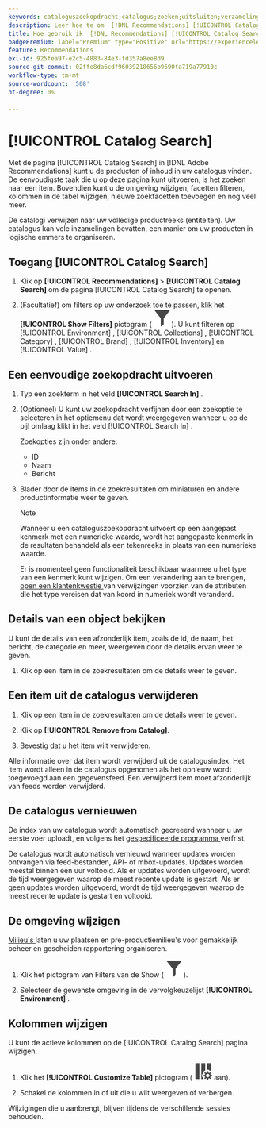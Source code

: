 ```yaml
---
keywords: cataloguszoekopdracht;catalogus;zoeken;uitsluiten;verzameling;filter;aanbevelingen
description: Leer hoe te om  [!DNL Recommendations] [!UICONTROL Catalog Search] te gebruiken om van producten of inhoud de plaats te bepalen, punten uit uw catalogus te verwijderen, en meer.
title: Hoe gebruik ik  [!DNL Recommendations] [!UICONTROL Catalog Search]?
badgePremium: label="Premium" type="Positive" url="https://experienceleague.adobe.com/docs/target/using/introduction/intro.html?lang=nl-NL#premium newtab=true" tooltip="Kijk wat er in Target Premium is opgenomen."
feature: Recommendations
exl-id: 925fea97-e2c5-4883-84e3-fd357a8ee8d9
source-git-commit: 02ffe8da6cdf96039218656b9690fa719a77910c
workflow-type: tm+mt
source-wordcount: '508'
ht-degree: 0%

---
```


# [!UICONTROL Catalog Search]

Met de pagina [!UICONTROL Catalog Search] in [!DNL Adobe Recommendations] kunt u de producten of inhoud in uw catalogus vinden. De eenvoudigste taak die u op deze pagina kunt uitvoeren, is het zoeken naar een item. Bovendien kunt u de omgeving wijzigen, facetten filteren, kolommen in de tabel wijzigen, nieuwe zoekfacetten toevoegen en nog veel meer.

De catalogi verwijzen naar uw volledige productreeks (entiteiten). Uw catalogus kan vele inzamelingen bevatten, een manier om uw producten in logische emmers te organiseren.

## Toegang [!UICONTROL Catalog Search]

1. Klik op **[!UICONTROL Recommendations]** > **[!UICONTROL Catalog Search]** om de pagina [!UICONTROL Catalog Search] te openen.

1. (Facultatief) om filters op uw onderzoek toe te passen, klik het **[!UICONTROL Show Filters]** pictogram ( ![ toon het pictogram van Filters ](/help/main/assets/icons/Filter.svg)). U kunt filteren op [!UICONTROL Environment] , [!UICONTROL Collections] , [!UICONTROL Category] , [!UICONTROL Brand] , [!UICONTROL Inventory] en [!UICONTROL Value] .

## Een eenvoudige zoekopdracht uitvoeren

1. Typ een zoekterm in het veld **[!UICONTROL Search In]** .

1. (Optioneel) U kunt uw zoekopdracht verfijnen door een zoekoptie te selecteren in het optiemenu dat wordt weergegeven wanneer u op de pijl omlaag klikt in het veld [!UICONTROL Search In] .

   Zoekopties zijn onder andere:

   * ID
   * Naam
   * Bericht

1. Blader door de items in de zoekresultaten om miniaturen en andere productinformatie weer te geven.

   >[!NOTE]
   >
   > Wanneer u een cataloguszoekopdracht uitvoert op een aangepast kenmerk met een numerieke waarde, wordt het aangepaste kenmerk in de resultaten behandeld als een tekenreeks in plaats van een numerieke waarde.
   >
   >Er is momenteel geen functionaliteit beschikbaar waarmee u het type van een kenmerk kunt wijzigen. Om een verandering aan te brengen, [ open een klantenkwestie ](/help/main/cmp-resources-and-contact-information.md#reference_ACA3391A00EF467B87930A450050077C) van verwijzingen voorzien van de attributen die het type vereisen dat van koord in numeriek wordt veranderd.

<!-- ### Perform an advanced search {#advanced-search}

You can use [!UICONTROL Advanced Search] to further refine your search results or to save your search results as a [collection](/help/main/c-recommendations/c-products/collections.md) or [exclusion](/help/main/c-recommendations/c-products/exclusions.md).

1. Click the **[!UICONTROL Advanced Search]** link.

   ![Advanced Search page](/help/main/c-recommendations/c-products/assets/advances-search.png)

1. Use the drop-down lists to specify the parameter, operator, and values for your search.

1. (Optional) Click **[!UICONTROL Add Rule]** to add an additional search rule.

   Each additional search rule is joined with the AND operator.

1. Click **[!UICONTROL Search]**.

1. (Optional) Click **[!UICONTROL Save As]**, then click **[!UICONTROL Collection]** or **[!UICONTROL Exclusion]**.

   ![Save as options](/help/main/c-recommendations/c-products/assets/save-as.png)

   For more information, see [Create a collection or exclusion based on Advanced Search](#save-as) below.-->

## Details van een object bekijken

U kunt de details van een afzonderlijk item, zoals de id, de naam, het bericht, de categorie en meer, weergeven door de details ervan weer te geven.

1. Klik op een item in de zoekresultaten om de details weer te geven.

## Een item uit de catalogus verwijderen

1. Klik op een item in de zoekresultaten om de details weer te geven.

1. Klik op **[!UICONTROL Remove from Catalog]**.

1. Bevestig dat u het item wilt verwijderen.

Alle informatie over dat item wordt verwijderd uit de catalogusindex. Het item wordt alleen in de catalogus opgenomen als het opnieuw wordt toegevoegd aan een gegevensfeed. Een verwijderd item moet afzonderlijk van feeds worden verwijderd.

## De catalogus vernieuwen

De index van uw catalogus wordt automatisch gecreeerd wanneer u uw eerste voer uploadt, en volgens het [ gespecificeerde programma ](/help/main/c-recommendations/c-products/feeds.md#steps) verfrist.

De catalogus wordt automatisch vernieuwd wanneer updates worden ontvangen via feed-bestanden, API- of mbox-updates. Updates worden meestal binnen een uur voltooid. Als er updates worden uitgevoerd, wordt de tijd weergegeven waarop de meest recente update is gestart. Als er geen updates worden uitgevoerd, wordt de tijd weergegeven waarop de meest recente update is gestart en voltooid.

<!-- ## Create a collection or exclusion based on Advanced Search {#save-as}

You can create [collections](/help/main/c-recommendations/c-products/collections.md) or [exclusions](/help/main/c-recommendations/c-products/exclusions.md) using [!UICONTROL Advanced Search] on the [!UICONTROL Catalog Search] page ([!UICONTROL Recommendations] > [!UICONTROL Catalog Search] > [!UICONTROL Advanced Search]).

1. Perform an [advanced search](#advanced-search).

1. Click **[!UICONTROL Save As]**, then click **[!UICONTROL Collection]** or **[!UICONTROL Exclusion]**.

   ![Save as options](/help/main/c-recommendations/c-products/assets/save-as.png)

   >[!IMPORTANT]
   >
   >The [!UICONTROL Advanced Search] functionality is case-insensitive; however, products returned at the time of delivery are based on case-sensitive search. This mismatch might lead to confusion. Ensure that you consider case-sensitivity when you create collections or exclusions based on results using the [!UICONTROL Advanced Search] functionality. For example, if you perform a search for "Holiday," that initial search lists results containing "Holiday" and "holiday." If you then create a catalog with the intent to return products containing "holiday," only products containing "holiday" are returned. Products containing "Holiday" are not returned. Exclusions are handled in a similar fashion.-->

## De omgeving wijzigen

[ Milieu&#39;s ](/help/main/administrating-target/environments.md) laten u uw plaatsen en pre-productiemilieu&#39;s voor gemakkelijk beheer en gescheiden rapportering organiseren.

1. Klik het pictogram van Filters van de Show ( ![ toon het pictogram van Filters ](/help/main/assets/icons/Filter.svg)).

1. Selecteer de gewenste omgeving in de vervolgkeuzelijst **[!UICONTROL Environment]** .

<!-- ## Modify the Catalog Search page (filters and columns)

You can temporarily modify the available filters and columns on the [!UICONTROL Catalog Search] page for the current session.

### Modify filters

You can add additional filter facets to the [!UICONTROL Catalog Search] page.

1. In the **[!UICONTROL Filters]** panel, click **[!UICONTROL Modify]**.

   ![Modify filters link](/help/main/c-recommendations/c-products/assets/modify-filters.png)

1. Select the desired search facets (ID, name, message, etc.), then click **[!UICONTROL Save]**.

   ![Add filters](/help/main/c-recommendations/c-products/assets/add-filters.png)

Keep in mind that the additional filter facets are available in the current session only.-->

## Kolommen wijzigen

U kunt de actieve kolommen op de [!UICONTROL Catalog Search] pagina wijzigen.

1. Klik het **[!UICONTROL Customize Table]** pictogram ( ![ pas het pictogram van de Lijst ](/help/main/assets/icons/ColumnSetting.svg) aan).

1. Schakel de kolommen in of uit die u wilt weergeven of verbergen.

Wijzigingen die u aanbrengt, blijven tijdens de verschillende sessies behouden.
